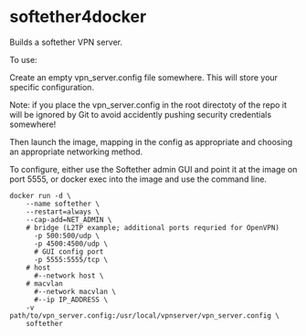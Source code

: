 # softether4docker

Builds a softether VPN server.

To use:

Create an empty vpn_server.config file somewhere.  This will store your specific configuration.

Note: if you place the vpn_server.config in the root directoty of the repo it will be ignored by Git to avoid accidently pushing security credentials somewhere!

Then launch the image, mapping in the config as appropriate and choosing an appropriate networking method.

To configure, either use the Softether admin GUI and point it at the image on port 5555, or docker exec into the image and use the command line.


```
docker run -d \
    --name softether \
    --restart=always \
    --cap-add=NET_ADMIN \
    # bridge (L2TP example; additional ports requried for OpenVPN)
      -p 500:500/udp \
      -p 4500:4500/udp \
      # GUI config port
      -p 5555:5555/tcp \
    # host
      #--network host \
    # macvlan
      #--network macvlan \
      #--ip IP_ADDRESS \
    -v path/to/vpn_server.config:/usr/local/vpnserver/vpn_server.config \
    softether
```

